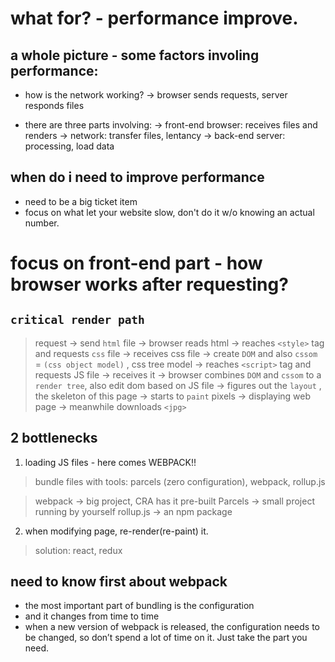 # what for? - performance improve. 

## a whole picture - some factors involing performance:
- how is the network working? 
→ browser sends requests, server responds files

- there are three parts involving:
→ front-end browser: receives files and renders
→ network: transfer files, lentancy
→ back-end server:  processing, load data

## when do i need to improve performance

- need to be a big ticket item
- focus on what let your website slow, don't do it w/o knowing an actual number.

# focus on front-end part - how browser works after requesting?
## `critical render path`

> request → send `html` file → browser reads html 
→ reaches `<style>` tag and requests `css` file → receives css file
→ create `DOM` and also `cssom`  = `(css object model)` , css tree model
→ reaches `<script>` tag and requests JS file → receives it
→ browser combines `DOM` and `cssom` to a `render tree`, also edit dom based on JS file
→ figures out the `layout` , the skeleton of this page
→ starts to `paint` pixels → displaying web page
→ meanwhile downloads `<jpg>`
> 

## 2 bottlenecks

1. loading JS files - here comes WEBPACK!!

> bundle files with tools: parcels (zero configuration), webpack, rollup.js
> 

> webpack → big project, CRA has it pre-built
Parcels → small project running by yourself
rollup.js → an npm package
> 
2. when modifying page, re-render(re-paint) it.

> solution: react, redux
> 

## need to know first about webpack

- the most important part of bundling is the configuration
- and it changes from time to time
- when a new version of webpack is released, the configuration needs to be changed, so don’t spend a lot of time on it. Just take the part you need.

